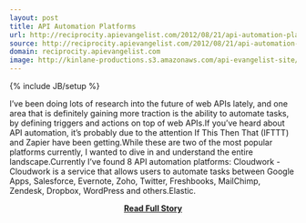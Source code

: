 ```yaml
---
layout: post
title: API Automation Platforms
url: http://reciprocity.apievangelist.com/2012/08/21/api-automation-platforms/
source: http://reciprocity.apievangelist.com/2012/08/21/api-automation-platforms/
domain: reciprocity.apievangelist.com
image: http://kinlane-productions.s3.amazonaws.com/api-evangelist-site/blog/automation-gears.jpeg
---
```

{% include JB/setup %}<p>I’ve been doing lots of research into the future of web APIs lately, and one area that is definitely gaining more traction is the ability to automate tasks, by defining triggers and actions on top of web APIs.If you’ve heard about API automation, it’s probably due to the attention If This Then That (IFTTT) and Zapier have been getting.While these are two of the most popular platforms currently, I wanted to dive in and understand the entire landscape.Currently I’ve found 8 API automation platforms: Cloudwork - Cloudwork is a service that allows users to automate tasks between Google Apps, Salesforce, Evernote, Zoho, Twitter, Freshbooks, MailChimp, Zendesk, Dropbox, WordPress and others.Elastic.</p>
<center><p><a href="http://reciprocity.apievangelist.com/2012/08/21/api-automation-platforms/" style='padding:25px; font-sze:18px; font-weight: bold;'>Read Full Story</a></p></center>
